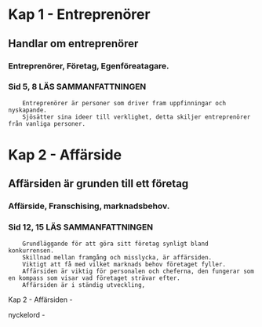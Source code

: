 #  Kap 1 - Entreprenörer
## Handlar om entreprenörer
### Entreprenörer, Företag, Egenföreatagare.
### Sid 5, 8 LÄS SAMMANFATTNINGEN
        Entreprenörer är personer som driver fram uppfinningar och nyskapande. 
        Sjösätter sina ideer till verklighet, detta skiljer entreprenörer från vanliga personer.

#  Kap 2 - Affärside
## Affärsiden är grunden till ett företag
### Affärside, Franschising, marknadsbehov.
### Sid 12, 15 LÄS SAMMANFATTNINGEN
        Grundläggande för att göra sitt företag synligt bland konkurrensen. 
        Skillnad mellan framgång och misslycka, är affärsiden.
        Viktigt att få med vilket marknads behov företaget fyller. 
        Affärsiden är viktig för personalen och cheferna, den fungerar som en kompass som visar vad företaget strävar efter.
        Affärsiden är i ständig utveckling, 

Kap 2 - Affärsiden - 

nyckelord -


